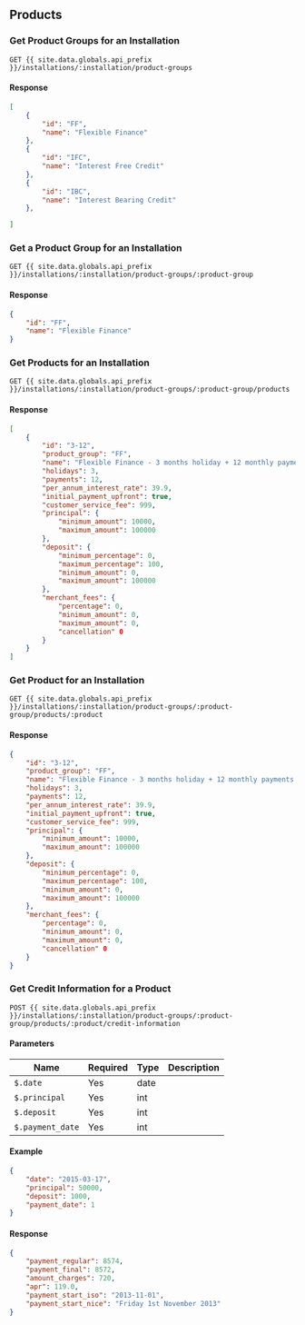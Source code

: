 ## Products

### Get Product Groups for an Installation

```
GET {{ site.data.globals.api_prefix }}/installations/:installation/product-groups
```

#### Response

```json
[
    {
        "id": "FF",
        "name": "Flexible Finance"
    },
    {
        "id": "IFC",
        "name": "Interest Free Credit"
    },
    {
        "id": "IBC",
        "name": "Interest Bearing Credit"
    },

]
```

### Get a Product Group for an Installation

```
GET {{ site.data.globals.api_prefix }}/installations/:installation/product-groups/:product-group
```

#### Response

```json
{
    "id": "FF",
    "name": "Flexible Finance"
}
```

### Get Products for an Installation

```
GET {{ site.data.globals.api_prefix }}/installations/:installation/product-groups/:product-group/products
```

#### Response

```json
[
    {
        "id": "3-12",
        "product_group": "FF",
        "name": "Flexible Finance - 3 months holiday + 12 monthly payments (15 month term)",
        "holidays": 3,
        "payments": 12,
        "per_annum_interest_rate": 39.9,
        "initial_payment_upfront": true,
        "customer_service_fee": 999,
        "principal": {
            "minimum_amount": 10000,
            "maximum_amount": 100000
        },
        "deposit": {
            "minimum_percentage": 0,
            "maximum_percentage": 100,
            "minimum_amount": 0,
            "maximum_amount": 100000
        },
        "merchant_fees": {
            "percentage": 0,
            "minimum_amount": 0,
            "maximum_amount": 0,
            "cancellation" 0
        }
    }
]
```

### Get Product for an Installation

```
GET {{ site.data.globals.api_prefix }}/installations/:installation/product-groups/:product-group/products/:product
```

#### Response

```json
{
    "id": "3-12",
    "product_group": "FF",
    "name": "Flexible Finance - 3 months holiday + 12 monthly payments (15 month term)",
    "holidays": 3,
    "payments": 12,
    "per_annum_interest_rate": 39.9,
    "initial_payment_upfront": true,
    "customer_service_fee": 999,
    "principal": {
        "minimum_amount": 10000,
        "maximum_amount": 100000
    },
    "deposit": {
        "minimum_percentage": 0,
        "maximum_percentage": 100,
        "minimum_amount": 0,
        "maximum_amount": 100000
    },
    "merchant_fees": {
        "percentage": 0,
        "minimum_amount": 0,
        "maximum_amount": 0,
        "cancellation" 0
    }
}
```

### Get Credit Information for a Product

```
POST {{ site.data.globals.api_prefix }}/installations/:installation/product-groups/:product-group/products/:product/credit-information
```

#### Parameters

Name | Required | Type | Description
--- | --- | --- | ---
`$.date` | Yes | date
`$.principal` | Yes | int
`$.deposit` | Yes | int
`$.payment_date` | Yes | int

#### Example

```json
{
    "date": "2015-03-17",
    "principal": 50000,
    "deposit": 1000,
    "payment_date": 1
}
```

#### Response

```json
{
    "payment_regular": 8574,
    "payment_final": 8572,
    "amount_charges": 720,
    "apr": 119.0,
    "payment_start_iso": "2013­-11­-01",
    "payment_start_nice": "Friday 1st November 2013"
}
```
